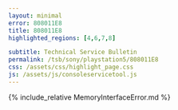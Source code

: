 ```yaml
---
layout: minimal
error: 808011E8
title: 808011E8
highlighted_regions: [4,6,7,8]

subtitle: Technical Service Bulletin
permalink: /tsb/sony/playstation5/808011E8
css: /assets/css/highlight_page.css
js: /assets/js/consoleservicetool.js
---
```


{% include_relative MemoryInterfaceError.md %}
